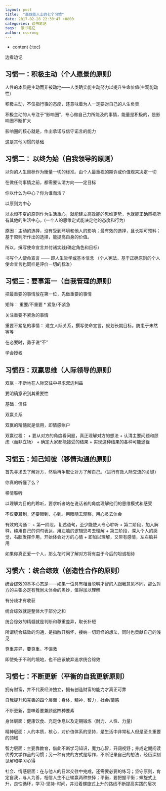 ```yaml
---
layout: post
title:  "高效能人士的七个习惯"
date: 2017-02-28 22:30:47 +0800
categories: 读书笔记
tags:  读书笔记
author: csurong
---
```


* content
{:toc}

边看边记




## 习惯一：积极主动（个人愿景的原则）

人性的本质是主动而非被动地——人类确实能主动努力以提升生命价值(主观能动性)

积极主动，不仅指行事的态度，还意味着为人一定要对自己的人生负责

积极主动的人专注于“影响圈”，专心做自己力所能及的事情，能量是积极的，是影响圈不断扩大

影响圈的核心就是，作出承诺与信守诺言的能力

这是其他习惯的基础

## 习惯二： 以终为始（自我领导的原则）

以你的人生目标作为衡量一切的标准。由个人最重视的期许或价值观来决定一切

在做任何事情之前，都需要认清方向——定目标

你以什么为中心？你为谁而活？

以原则为中心

以永恒不变的原则作为生活重心，就能建立高效能的思维定势，也就能正确审视所有其他的生活中心。(一个人的思维定式能决定他的态度和行为)

原因：主动的选择，没有受到环境和他人的影响；最有效的选择，且长期可预料；基于原则所作出的选择，能提高自身的价值。

所以，撰写使命宣言并付诸实践(确定角色和目标)

书写个人使命宣言 —— 即人生哲学或基本信念 （个人宪法，基于正确原则的个人使命宣言也同样是评价一切的标准）

## 习惯三：要事第一（自我管理的原则）

把最重要的事情放在第一位，先做重要的事情

矩阵： 重要/不重要 * 紧急/不紧急

关注重要不紧急的事情

重要不紧急的事情： 建立人际关系，撰写使命宣言，规划长期目标，防患于未然等等

在必要时，勇于说“不”

学会授权

## 习惯四：双赢思维（人际领导的原则）

双赢 - 不断地在人际交往中寻求双边利益

要明确意识到其重要性

基础：信任

双赢关系

双赢的精髓就是信用，即情感账户

双赢过程：
	+ 要从对方的角度看问题，真正理解对方的想法
	+ 认清主要问题和顾虑（而非立场）
	+ 确定大家都能接受的结果
	+ 实现这种结果的各种可能途径

## 习惯五：知己知彼（移情沟通的原则）

首先寻求去了解对方，然后再争取让对方了解自己。（进行有效人际交流的关键）

你真的听懂了么？

移情聆听

以理解为目的的聆听，要求听者站在说话者的角度理解他们的思维模式和感受

不仅要耳到，还要眼到，心到。用眼睛去观察，用心灵去体会

有效的沟通：
	+ 第一阶段，复述语句，至少能使人专心聆听
	+ 第二阶段，加入解释，纯用自己的词句表达，用左脑的逻辑思考去理解
	+ 第三阶段，深入个人的感觉，右脑发挥作用，开始体会对方的心情
	+ 即加以理解，又带有感情，左右脑并用

如果你真正爱一个人，那么花时间了解对方将有益于今后的坦诚相待

## 习惯六 ：统合综效（创造性合作的原则）

统合综效的基本心态是——如果一位具有相当聪明才智的人跟我意见不同，那么对方的主张必定有我尚未体会的奥妙，值得加以理解

有分歧才有收获

统合综效就是整体大于部分之和

统合综效的精髓就是判断和尊重差异，取长补短

所谓统合综效的沟通，是指敞开胸怀，接纳一切奇怪的想法，同时也贡献自己的浅见

尊重差异，要尊重，不偏激

即使处于不利的境地，也不应该放弃追求统合综效

## 习惯七：不断更新（平衡的自我更新原则）

拥有财富，并不代表经济独立，拥有创造财富的能力才真正可靠

自我提升和完善的四个层面：身体，精神，智力，社会/情感

不断更新，意味着要兼顾这四种要素

身体层面：健康饮食、充足休息以及定期锻炼（耐力、人性、力量）

精神层面：人的本质，核心，对价值体系的坚持，是生活中非常私人但是至关重要的领域

智力层面：主要靠教育，借此不断学习知识，魔力心智，开阔视野；养成定期阅读优秀文学作品的习惯；另一种有效的方式是写作，不断记录自己的想法，经历深刻见解和学习心得

社会、情感层面：在与他人的日常交往中完成，还需要必要的练习；坚守原则，肯定自我，与人为善，相信人生不止输赢两种抉择；平衡，要把握平衡；螺旋式上升，良性循环，学习-坚持-时间，并沿着螺旋式上升的路线不断提高实践的层次
